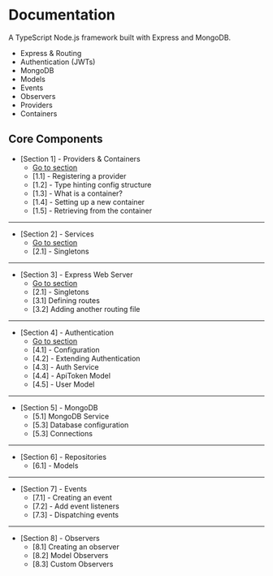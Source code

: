 # Documentation

A TypeScript Node.js framework built with Express and MongoDB.

- Express & Routing
- Authentication (JWTs)
- MongoDB
- Models
- Events
- Observers
- Providers
- Containers


## Core Components

- [Section 1] - Providers & Containers
  - [Go to section](docs/section-1-providers-and-containers.md)
  - [1.1] - Registering a provider
  - [1.2] - Type hinting config structure
  - [1.3] - What is a container? 
  - [1.4] - Setting up a new container
  - [1.5] - Retrieving from the container

---

- [Section 2] - Services 
    - [Go to section](docs/section-1-services.md)
    - [2.1] - Singletons
- ---

- [Section 3] - Express Web Server 
  - [Go to section](docs/section-3-express-web-server.md)
  - [2.1] - Singletons
  - [3.1] Defining routes
  - [3.2] Adding another routing file

---

- [Section 4] - Authentication
  - [Go to section](docs/section-4-authentication.md)
  - [4.1] - Configuration
  - [4.2] - Extending Authentication
  - [4.3] - Auth Service
  - [4.4] - ApiToken Model
  - [4.5] - User Model

---

- [Section 5] - MongoDB 
    - [5.1] MongoDB Service
    - [5.3] Database configuration
    - [5.3] Connections

---

- [Section 6] - Repositories
    - [6.1] - Models

---

- [Section 7] - Events
    - [7.1] - Creating an event
    - [7.2] - Add event listeners
    - [7.3] - Dispatching events

---

- [Section 8] - Observers
    - [8.1] Creating an observer
    - [8.2] Model Observers
    - [8.3] Custom Observers